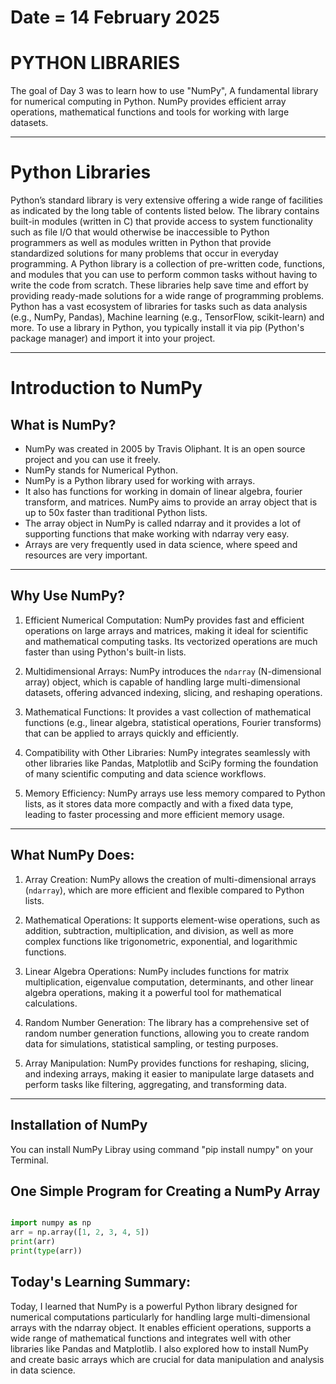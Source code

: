 # Date = 14 February 2025
# PYTHON LIBRARIES
The goal of Day 3 was to learn how to use "NumPy", A fundamental library for numerical computing in Python. NumPy provides efficient array operations, mathematical functions and tools for working with large datasets.

---


# Python Libraries
Python’s standard library is very extensive offering a wide range of facilities as indicated by the long table of contents listed below. The library contains built-in modules (written in C) that provide access to system functionality such as file I/O that would otherwise be inaccessible to Python programmers as well as modules written in Python that provide standardized solutions for many problems that occur in everyday programming. A Python library is a collection of pre-written code, functions, and modules that you can use to perform common tasks without having to write the code from scratch. These libraries help save time and effort by providing ready-made solutions for a wide range of programming problems. 
Python has a vast ecosystem of libraries for tasks such as data analysis (e.g., NumPy, Pandas), Machine learning (e.g., TensorFlow, scikit-learn) and more. To use a library in Python, you typically install it via pip (Python's package manager) and import it into your project.

---

# Introduction to NumPy

## What is NumPy?
- NumPy was created in 2005 by Travis Oliphant. It is an open source project and you can use it freely.
- NumPy stands for Numerical Python.
- NumPy is a Python library used for working with arrays.
- It also has functions for working in domain of linear algebra, fourier transform, and matrices.
 NumPy aims to provide an array object that is up to 50x faster than traditional Python lists.
- The array object in NumPy is called ndarray and it provides a lot of supporting functions that make working with ndarray very easy.
- Arrays are very frequently used in data science, where speed and resources are very important.

---

## Why Use NumPy?

1. Efficient Numerical Computation: NumPy provides fast and efficient operations on large arrays and matrices, making it ideal for scientific and mathematical computing tasks. Its vectorized operations are much faster than using Python's built-in lists.

2. Multidimensional Arrays: NumPy introduces the `ndarray` (N-dimensional array) object, which is capable of handling large multi-dimensional datasets, offering advanced indexing, slicing, and reshaping operations.

3. Mathematical Functions: It provides a vast collection of mathematical functions (e.g., linear algebra, statistical operations, Fourier transforms) that can be applied to arrays quickly and efficiently.

4. Compatibility with Other Libraries: NumPy integrates seamlessly with other libraries like Pandas, Matplotlib and SciPy forming the foundation of many scientific computing and data science workflows.

5. Memory Efficiency: NumPy arrays use less memory compared to Python lists, as it stores data more compactly and with a fixed data type, leading to faster processing and more efficient memory usage.

---

## What NumPy Does:

1. Array Creation: NumPy allows the creation of multi-dimensional arrays (`ndarray`), which are more efficient and flexible compared to Python lists.

2. Mathematical Operations: It supports element-wise operations, such as addition, subtraction, multiplication, and division, as well as more complex functions like trigonometric, exponential, and logarithmic functions.

3. Linear Algebra Operations: NumPy includes functions for matrix multiplication, eigenvalue computation, determinants, and other linear algebra operations, making it a powerful tool for mathematical calculations.

4. Random Number Generation: The library has a comprehensive set of random number generation functions, allowing you to create random data for simulations, statistical sampling, or testing purposes.

5. Array Manipulation: NumPy provides functions for reshaping, slicing, and indexing arrays, making it easier to manipulate large datasets and perform tasks like filtering, aggregating, and transforming data.

---

## Installation of NumPy
You can install NumPy Libray using command "pip install numpy" on your Terminal.


## One Simple Program for Creating a NumPy Array

```python

import numpy as np
arr = np.array([1, 2, 3, 4, 5])
print(arr)
print(type(arr))

```

## Today's Learning Summary:
Today, I learned that NumPy is a powerful Python library designed for numerical computations particularly for handling large multi-dimensional arrays with the ndarray object. It enables efficient operations, supports a wide range of mathematical functions and integrates well with other libraries like Pandas and Matplotlib. I also explored how to install NumPy and create basic arrays which are crucial for data manipulation and analysis in data science.